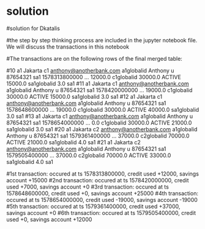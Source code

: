 # solution
#solution for Dkatalis

#the step by step thinking process are included in the jupyter notebook file. We will discuss the transactions in this notebook

#The transactions are on the following rows of the final merged table:

#10	a1	Jakarta	c1	anthony@anotherbank.com	a1globalid	Anthony	u	87654321	sa1	1578313800000	...	12000.0	c1globalid	30000.0	ACTIVE	15000.0	sa1globalid	3.0	sa1	
#11	a1	Jakarta	c1	anthony@anotherbank.com	a1globalid	Anthony	u	87654321	sa1	1578420000000	...	19000.0	c1globalid	30000.0	ACTIVE	15000.0	sa1globalid	3.0	sa1	
#12	a1	Jakarta	c1	anthony@anotherbank.com	a1globalid	Anthony	u	87654321	sa1	1578648600000	...	19000.0	c1globalid	30000.0	ACTIVE	40000.0	sa1globalid	3.0	sa1
#13	a1	Jakarta	c1	anthony@anotherbank.com	a1globalid	Anthony	u	87654321	sa1	1578654000000	...	0.0	c1globalid	30000.0	ACTIVE	21000.0	sa1globalid	3.0	sa1	
#20	a1	Jakarta	c2	anthony@anotherbank.com	a1globalid	Anthony	u	87654321	sa1	1579361400000	...	37000.0	c2globalid	70000.0	ACTIVE	21000.0	sa1globalid	4.0	sa1	
#21	a1	Jakarta	c2	anthony@anotherbank.com	a1globalid	Anthony	u	87654321	sa1	1579505400000	...	37000.0	c2globalid	70000.0	ACTIVE	33000.0	sa1globalid	4.0	sa1

#1st transaction: occured at ts 1578313800000, credit used +12000, savings account +15000
#2nd transaction: occured at ts 1578420000000, credit used +7000, savings account +0
#3rd transaction: occured at ts 1578648600000, credit used +0, savings account +25000
#4th transaction: occured at ts 1578654000000, credit used -19000, savings account -19000
#5th transaction: occured at ts 1579361400000, credit used +37000, savings account +0
#6th transaction: occured at ts 1579505400000, credit used +0, savings account +12000
